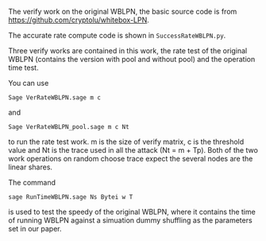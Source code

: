 The verify work on the original WBLPN, the basic source code is from https://github.com/cryptolu/whitebox-LPN.

The accurate rate compute code is shown in ``SuccessRateWBLPN.py``.

Three verify works are contained in this work, the rate test of the original WBLPN (contains the version with pool and without pool) and the operation time test.

You can use

```
Sage VerRateWBLPN.sage m c
```

and 

```
Sage VerRateWBLPN_pool.sage m c Nt
```
to run the rate test work.
m is the size of verify matrix, c is the threshold value and Nt is the trace used in all the attack (Nt = m + Tp).
Both of the two work operations on random choose trace expect the several nodes are the linear shares.

The command 
```
sage RunTimeWBLPN.sage Ns Bytei w T
```
is used to test the speedy of the original WBLPN, where it contains the time of running WBLPN against a simuation dummy shuffling as the parameters set in our paper.
